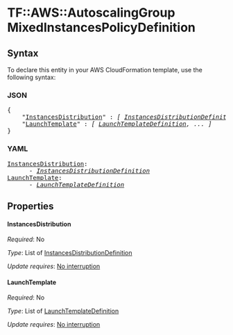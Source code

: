 # TF::AWS::AutoscalingGroup MixedInstancesPolicyDefinition

## Syntax

To declare this entity in your AWS CloudFormation template, use the following syntax:

### JSON

<pre>
{
    "<a href="#instancesdistribution" title="InstancesDistribution">InstancesDistribution</a>" : <i>[ <a href="instancesdistributiondefinition.md">InstancesDistributionDefinition</a>, ... ]</i>,
    "<a href="#launchtemplate" title="LaunchTemplate">LaunchTemplate</a>" : <i>[ <a href="launchtemplatedefinition.md">LaunchTemplateDefinition</a>, ... ]</i>
}
</pre>

### YAML

<pre>
<a href="#instancesdistribution" title="InstancesDistribution">InstancesDistribution</a>: <i>
      - <a href="instancesdistributiondefinition.md">InstancesDistributionDefinition</a></i>
<a href="#launchtemplate" title="LaunchTemplate">LaunchTemplate</a>: <i>
      - <a href="launchtemplatedefinition.md">LaunchTemplateDefinition</a></i>
</pre>

## Properties

#### InstancesDistribution

_Required_: No

_Type_: List of <a href="instancesdistributiondefinition.md">InstancesDistributionDefinition</a>

_Update requires_: [No interruption](https://docs.aws.amazon.com/AWSCloudFormation/latest/UserGuide/using-cfn-updating-stacks-update-behaviors.html#update-no-interrupt)

#### LaunchTemplate

_Required_: No

_Type_: List of <a href="launchtemplatedefinition.md">LaunchTemplateDefinition</a>

_Update requires_: [No interruption](https://docs.aws.amazon.com/AWSCloudFormation/latest/UserGuide/using-cfn-updating-stacks-update-behaviors.html#update-no-interrupt)

